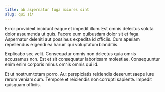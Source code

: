 ```yaml
---
title: ab aspernatur fuga maiores sint
slug: qui sit
---
```


Error provident incidunt eaque et impedit illum. Est omnis delectus soluta dolor assumenda ut quis. Facere eum quibusdam dolor sit et fuga. Aspernatur deleniti aut possimus expedita id officiis. Cum aperiam repellendus eligendi ea harum qui voluptatum blanditiis.

Explicabo sed velit. Consequatur omnis non delectus quia omnis accusamus non. Est et sit consequatur laboriosam molestiae. Consequuntur enim enim corporis minus omnis omnis qui id.

Et ut nostrum totam porro. Aut perspiciatis reiciendis deserunt saepe iure rerum veniam cum. Tempore et reiciendis non corrupti sapiente. Impedit quisquam officiis.
